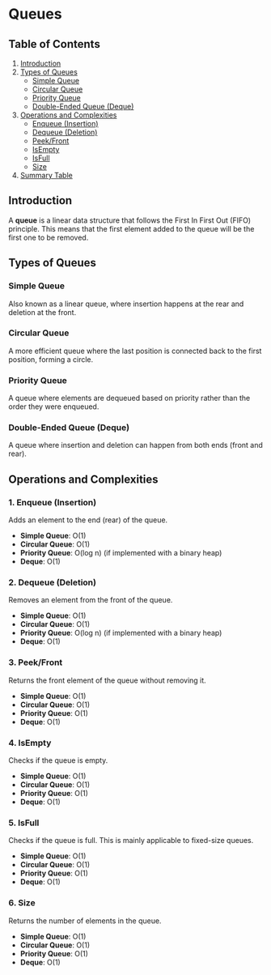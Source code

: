 # Queues

## Table of Contents
1. [Introduction](#introduction)
2. [Types of Queues](#types-of-queues)
   - [Simple Queue](#simple-queue)
   - [Circular Queue](#circular-queue)
   - [Priority Queue](#priority-queue)
   - [Double-Ended Queue (Deque)](#double-ended-queue-deque)
3. [Operations and Complexities](#operations-and-complexities)
   - [Enqueue (Insertion)](#1-enqueue-insertion)
   - [Dequeue (Deletion)](#2-dequeue-deletion)
   - [Peek/Front](#3-peekfront)
   - [IsEmpty](#4-isempty)
   - [IsFull](#5-isfull)
   - [Size](#6-size)
4. [Summary Table](#summary-table)

## Introduction

A **queue** is a linear data structure that follows the First In First Out (FIFO) principle. This means that the first element added to the queue will be the first one to be removed.

## Types of Queues

### Simple Queue
Also known as a linear queue, where insertion happens at the rear and deletion at the front.

### Circular Queue
A more efficient queue where the last position is connected back to the first position, forming a circle.

### Priority Queue
A queue where elements are dequeued based on priority rather than the order they were enqueued.

### Double-Ended Queue (Deque)
A queue where insertion and deletion can happen from both ends (front and rear).

## Operations and Complexities

### 1. Enqueue (Insertion)
Adds an element to the end (rear) of the queue.

- **Simple Queue**: O(1)
- **Circular Queue**: O(1)
- **Priority Queue**: O(log n) (if implemented with a binary heap)
- **Deque**: O(1)

### 2. Dequeue (Deletion)
Removes an element from the front of the queue.

- **Simple Queue**: O(1)
- **Circular Queue**: O(1)
- **Priority Queue**: O(log n) (if implemented with a binary heap)
- **Deque**: O(1)

### 3. Peek/Front
Returns the front element of the queue without removing it.

- **Simple Queue**: O(1)
- **Circular Queue**: O(1)
- **Priority Queue**: O(1)
- **Deque**: O(1)

### 4. IsEmpty
Checks if the queue is empty.

- **Simple Queue**: O(1)
- **Circular Queue**: O(1)
- **Priority Queue**: O(1)
- **Deque**: O(1)

### 5. IsFull
Checks if the queue is full. This is mainly applicable to fixed-size queues.

- **Simple Queue**: O(1)
- **Circular Queue**: O(1)
- **Priority Queue**: O(1)
- **Deque**: O(1)

### 6. Size
Returns the number of elements in the queue.

- **Simple Queue**: O(1)
- **Circular Queue**: O(1)
- **Priority Queue**: O(1)
- **Deque**: O(1)